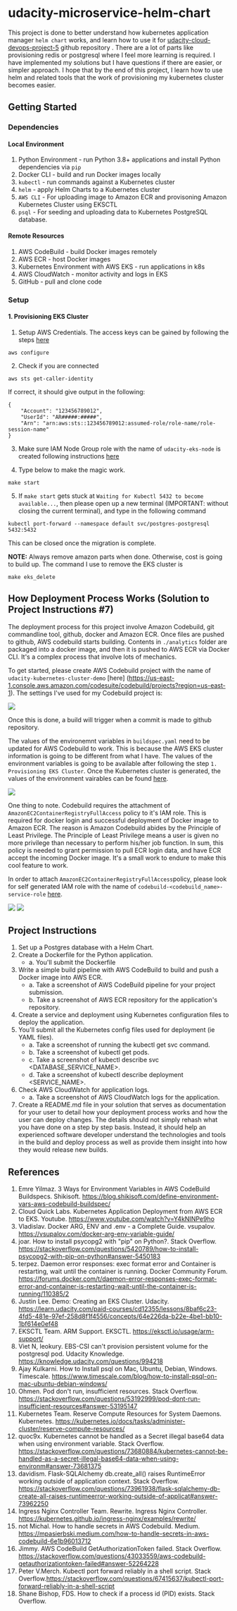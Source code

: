 # udacity-microservice-helm-chart

This project is done to better understand how kubernetes application manager `helm chart` works, and learn how to use it for [udacity-cloud-devops-project-5](https://github.com/hyungmogu/udacity-cloud-devops-project-5) github repository . There are a lot of parts like provisioning redis or postgresql where I feel more learning is required. I have implemented my solutions but I have questions if there are easier, or simpler approach. I hope that by the end of this project, I learn how to use helm and related tools that the work of provisioning my kubernetes cluster becomes easier.

## Getting Started

### Dependencies
#### Local Environment
1. Python Environment - run Python 3.8+ applications and install Python dependencies via `pip`
2. Docker CLI - build and run Docker images locally
3. `kubectl` - run commands against a Kubernetes cluster
4. `helm` - apply Helm Charts to a Kubernetes cluster
5. `AWS CLI` - For uploading image to Amazon ECR and provisoning Amazon Kubernetes Cluster using EKSCTL
6. `psql` - For seeding and uploading data to Kubernetes PostgreSQL database.

#### Remote Resources
1. AWS CodeBuild - build Docker images remotely
2. AWS ECR - host Docker images
3. Kubernetes Environment with AWS EKS - run applications in k8s
4. AWS CloudWatch - monitor activity and logs in EKS
5. GitHub - pull and clone code

### Setup
#### 1. Provisioning EKS Cluster

1. Setup AWS Credentials. The access keys can be gained by following the steps [here](https://docs.aws.amazon.com/powershell/latest/userguide/pstools-appendix-sign-up.html)

```
aws configure
```

2. Check if you are connected

```
aws sts get-caller-identity
```

If correct, it should give output in the following:

```
{
    "Account": "123456789012",
    "UserId": "AR#####:#####",
    "Arn": "arn:aws:sts::123456789012:assumed-role/role-name/role-session-name"
}
```

3. Make sure IAM Node Group role with the name of `udacity-eks-node` is created following instructions [here](https://docs.aws.amazon.com/eks/latest/userguide/create-node-role.html#create-worker-node-role)

4. Type below to make the magic work.

```
make start
```

5. If `make start` gets stuck at `Waiting for Kubectl 5432 to become available...`, then please open up a new terminal (IMPORTANT: without closing the current terminal), and type in the following command

```
kubectl port-forward --namespace default svc/postgres-postgresql 5432:5432
```

This can be closed once the migration is complete.

**NOTE:** Always remove amazon parts when done. Otherwise, cost is going to build up. The command I use to remove the EKS cluster is

```
make eks_delete
```

## How Deployment Process Works (Solution to Project Instructions #7)

The deployment process for this project involve Amazon Codebuild, git commandline tool, github, docker and Amazon ECR. Once files are pushed to github, AWS codebuild starts building. Contents in `./analytics` folder are packaged into a docker image, and then it is pushed to AWS ECR via Docker CLI. It's a complex process that involve lots of mechanics.

To get started, please create AWS Codebuild project with the name of `udacity-kubernetes-cluster-demo` [here] (https://us-east-1.console.aws.amazon.com/codesuite/codebuild/projects?region=us-east-1). The settings I've used for my Codebuild project is:

<img src="https://github.com/hyungmogu/udacity-cloud-devops-project-5/assets/6856382/a5def686-c0de-476d-86a2-cf8d55762afb"/>

Once this is done, a build will trigger when a commit is made to github repository.

The values of the environemnt variables in `buildspec.yaml` need to be updated for AWS Codebuild to work. This is because the AWS EKS cluster information is going to be different from what I have. The values of the environment variables is going to be available after following the step `1. Provisioning EKS Cluster`. Once the Kubernetes cluster is generated, the values of the environment vairables can be found [here](https://us-east-1.console.aws.amazon.com/ecr/repositories?region=us-east-1).

<img src="https://github.com/hyungmogu/udacity-cloud-devops-project-5/assets/6856382/2be076fb-75c4-460b-90ab-c7803428e7c9">

One thing to note. Codebuild requires the attachment of `AmazonEC2ContainerRegistryFullAccess` policy to it's IAM role. This is required for docker login and successful deployment of Docker image to Amazon ECR. The reason is Amazon Codebuild abides by the Principle of Least Privilege. The Principle of Least Privilege means a user is given no more privilege than necessary to perform his/her job function. In sum, this policy is needed to grant permission to pull ECR login data, and have ECR accept the incoming Docker image. It's a small work to endure to make this cool feature to work.

In order to attach `AmazonEC2ContainerRegistryFullAccess`policy, please look for self generated IAM role with the name of `codebuild-<codebuild_name>-service-role` [here](https://us-east-1.console.aws.amazon.com/iamv2/home?region=us-east-1#/roles).

<img src="https://github.com/hyungmogu/udacity-cloud-devops-project-5/assets/6856382/30044ee1-c58d-4224-9364-4040d590c290"/>

<img src="https://github.com/hyungmogu/udacity-cloud-devops-project-5/assets/6856382/6ae7cd17-57a9-404d-a7c0-a1b07dae92d7"/>

## Project Instructions
1. Set up a Postgres database with a Helm Chart.
2. Create a Dockerfile for the Python application.
    - a. You'll submit the Dockerfile
3. Write a simple build pipeline with AWS CodeBuild to build and push a Docker image into AWS ECR.
    - a. Take a screenshot of AWS CodeBuild pipeline for your project submission.
    - b. Take a screenshot of AWS ECR repository for the application's repository.
4. Create a service and deployment using Kubernetes configuration files to deploy the application.
5. You'll submit all the Kubernetes config files used for deployment (ie YAML files).
    - a. Take a screenshot of running the kubectl get svc command.
    - b. Take a screenshot of kubectl get pods.
    - c. Take a screenshot of kubectl describe svc <DATABASE_SERVICE_NAME>.
    - d. Take a screenshot of kubectl describe deployment <SERVICE_NAME>.
6. Check AWS CloudWatch for application logs.
    - a. Take a screenshot of AWS CloudWatch logs for the application.
7. Create a README.md file in your solution that serves as documentation for your user to detail how your deployment process works and how the user can deploy changes. The details should not simply rehash what you have done on a step by step basis. Instead, it should help an experienced software developer understand the technologies and tools in the build and deploy process as well as provide them insight into how they would release new builds.

## References

1. Emre Yilmaz. 3 Ways for Environment Variables in AWS CodeBuild Buildspecs. Shikisoft. https://blog.shikisoft.com/define-environment-vars-aws-codebuild-buildspec/
2. Cloud Quick Labs. Kubernetes Application Deployment from AWS ECR to EKS. Youtube. https://www.youtube.com/watch?v=Y4kNINPe9ho
3. Vladislav. Docker ARG, ENV and .env - a Complete Guide. vsupalov. https://vsupalov.com/docker-arg-env-variable-guide/
4. joar. How to install psycopg2 with "pip" on Python?. Stack Overflow. https://stackoverflow.com/questions/5420789/how-to-install-psycopg2-with-pip-on-python#answer-5450183
5. terpez. Daemon error responses: exec format error and Container is restarting, wait until the container is running. Docker Community Forum. https://forums.docker.com/t/daemon-error-responses-exec-format-error-and-container-is-restarting-wait-until-the-container-is-running/110385/2
6. Justin Lee. Demo: Creating an EKS Cluster. Udacity. https://learn.udacity.com/paid-courses/cd12355/lessons/8baf6c23-4fd5-481e-97ef-258d8f1f4556/concepts/64e226da-b22e-4be1-bb10-1bf614e0ef48
7. EKSCTL Team. ARM Support. EKSCTL. https://eksctl.io/usage/arm-support/
8. Viet N, leokury. EBS-CSI can't provision persistent volume for the postgresql pod. Udacity Knowledge. https://knowledge.udacity.com/questions/994218
9. Ajay Kulkarni. How to Install psql on Mac, Ubuntu, Debian, Windows. Timescale. https://www.timescale.com/blog/how-to-install-psql-on-mac-ubuntu-debian-windows/
10. Ohmen. Pod don't run, insufficient resources. Stack Overflow. https://stackoverflow.com/questions/53192999/pod-dont-run-insufficient-resources#answer-53195147
11. Kubernetes Team. Reserve Compute Resources for System Daemons. Kubernetes. https://kubernetes.io/docs/tasks/administer-cluster/reserve-compute-resources/
12. quoc9x. Kubernetes cannot be handled as a Secret illegal base64 data when using environment variable. Stack Overflow. https://stackoverflow.com/questions/73680884/kubernetes-cannot-be-handled-as-a-secret-illegal-base64-data-when-using-environm#answer-73681375
13. davidism. Flask-SQLAlchemy db.create_all() raises RuntimeError working outside of application context. Stack Overflow. https://stackoverflow.com/questions/73961938/flask-sqlalchemy-db-create-all-raises-runtimeerror-working-outside-of-applicat#answer-73962250
14. Ingress Nginx Controller Team. Rewrite. Ingress Nginx Controller. https://kubernetes.github.io/ingress-nginx/examples/rewrite/
15. not Michal. How to handle secrets in AWS Codebuild. Medium. https://mpasierbski.medium.com/how-to-handle-secrets-in-aws-codebuild-6e1b96013712
16. Jimmy. AWS CodeBuild GetAuthorizationToken failed. Stack Overflow. https://stackoverflow.com/questions/43033559/aws-codebuild-getauthorizationtoken-failed#answer-52264228
17. Peter V.Merch. Kubectl port forward reliably in a shell script. Stack Overflow.https://stackoverflow.com/questions/67415637/kubectl-port-forward-reliably-in-a-shell-script
18. Shane Bishop, FDS. How to check if a process id (PID) exists. Stack Overflow.